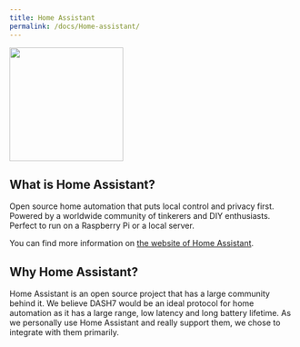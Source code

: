 ```yaml
---
title: Home Assistant
permalink: /docs/Home-assistant/
---
```


<img src="{{ site.baseurl }}/assets/img/Home_Assistant.png" width="200" height="200"/>

## What is Home Assistant?

Open source home automation that puts local control and privacy first. 
Powered by a worldwide community of tinkerers and DIY enthusiasts. Perfect to run on a Raspberry Pi or a local server.

You can find more information on [the website of Home Assistant](https://www.home-assistant.io).

## Why Home Assistant?

Home Assistant is an open source project that has a large community behind it. We believe DASH7 would be an ideal protocol for home automation as it has a large range, low latency and long battery lifetime. As we personally use Home Assistant and really support them, we chose to integrate with them primarily.